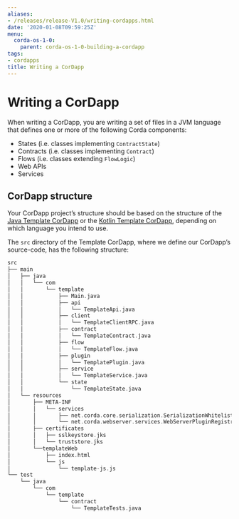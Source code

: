 ```yaml
---
aliases:
- /releases/release-V1.0/writing-cordapps.html
date: '2020-01-08T09:59:25Z'
menu:
  corda-os-1-0:
    parent: corda-os-1-0-building-a-cordapp
tags:
- cordapps
title: Writing a CorDapp
---
```



# Writing a CorDapp

When writing a CorDapp, you are writing a set of files in a JVM language that defines one or more of the following
Corda components:


* States (i.e. classes implementing `ContractState`)
* Contracts (i.e. classes implementing `Contract`)
* Flows (i.e. classes extending `FlowLogic`)
* Web APIs
* Services


## CorDapp structure

Your CorDapp project’s structure should be based on the structure of the
[Java Template CorDapp](https://github.com/corda/cordapp-template-java) or the
[Kotlin Template CorDapp](https://github.com/corda/cordapp-template-kotlin), depending on which language you intend
to use.

The `src` directory of the Template CorDapp, where we define our CorDapp’s source-code, has the following structure:

```kotlin
src
├── main
│   ├── java
│   │   └── com
│   │       └── template
│   │           ├── Main.java
│   │           ├── api
│   │           │   └── TemplateApi.java
│   │           ├── client
│   │           │   └── TemplateClientRPC.java
│   │           ├── contract
│   │           │   └── TemplateContract.java
│   │           ├── flow
│   │           │   └── TemplateFlow.java
│   │           ├── plugin
│   │           │   └── TemplatePlugin.java
│   │           ├── service
│   │           │   └── TemplateService.java
│   │           └── state
│   │               └── TemplateState.java
│   └── resources
│       ├── META-INF
│       │   └── services
│       │       ├── net.corda.core.serialization.SerializationWhitelist
│       │       └── net.corda.webserver.services.WebServerPluginRegistry
│       ├── certificates
│       │   ├── sslkeystore.jks
│       │   └── truststore.jks
│       └──templateWeb
│           ├── index.html
│           └── js
│               └── template-js.js
└── test
    └── java
        └── com
            └── template
                └── contract
                    └── TemplateTests.java
```

